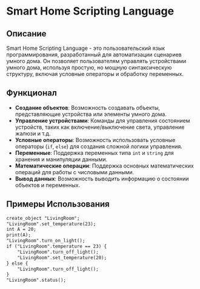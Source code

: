 # Smart Home Scripting Language

## Описание
Smart Home Scripting Language - это пользовательский язык программирования, разработанный для автоматизации сценариев умного дома. Он позволяет пользователям управлять устройствами умного дома, используя простую, но мощную синтаксическую структуру, включая условные операторы и обработку переменных.

## Функционал

- **Создание объектов**: Возможность создавать объекты, представляющие устройства или элементы умного дома.
- **Управление устройствами**: Команды для управления состоянием устройств, таких как включение/выключение света, управление жалюзи и т.д.
- **Условные операторы**: Возможность использовать условные операторы (`if`, `else`) для создания сложной логики управления.
- **Переменные**: Поддержка переменных типа `int` и `string` для хранения и манипуляции данными.
- **Математические операции**: Поддержка основных математических операций для работы с числовыми данными.
- **Вывод данных**: Возможность выводить информацию о состоянии объектов и переменных.

## Примеры Использования

```txt
create_object "LivingRoom";
"LivingRoom".set_temperature(23);
int A = 20;
print(A);
"LivingRoom".turn_on_light();
if ("LivingRoom".temperature == 23) { 
    "LivingRoom".turn_off_light();
    "LivingRoom".set_temperature(20);
} else {
    "LivingRoom".turn_off_light();
}
"LivingRoom".status();
